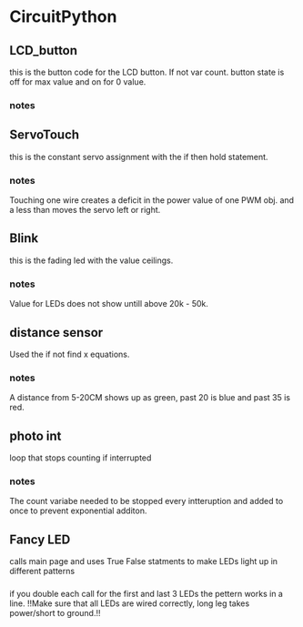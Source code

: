 
# CircuitPython



## LCD_button
this is the button code for the LCD button. If not var count. button state is off for max value and on for 0 value. 
### notes



## ServoTouch
this is the constant servo assignment with the if then hold statement. 
### notes
Touching one wire creates a deficit in the power value of one PWM obj. and a less than moves the servo left or right.


## Blink
this is the fading led with the value ceilings. 
### notes
Value for LEDs does not show untill above 20k - 50k.


## distance sensor
Used the if not find x equations.
### notes
A distance from 5-20CM shows up as green, past 20 is blue and past 35 is red.


## photo int
loop that stops counting if interrupted
### notes
The count variabe needed to be stopped every intteruption and added to once to prevent exponential additon.


## Fancy LED
calls main page and uses True False statments to make LEDs light up in different patterns
###
if you double each call for the first and last 3 LEDs the pettern works in a line.
!!Make sure that all LEDs are wired correctly, long leg takes power/short to ground.!!
